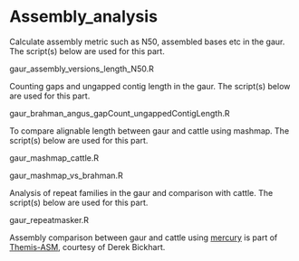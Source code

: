 # Assembly_analysis
Calculate assembly metric such as N50, assembled bases etc in the gaur. The script(s) below are used for this part.

gaur_assembly_versions_length_N50.R

Counting gaps and ungapped contig length in the gaur. The script(s) below are used for this part.

gaur_brahman_angus_gapCount_ungappedContigLength.R

To compare alignable length between gaur and cattle using mashmap. The script(s) below are used for this part.

gaur_mashmap_cattle.R

gaur_mashmap_vs_brahman.R

Analysis of repeat families in the gaur and comparison with cattle. The script(s) below are used for this part.

gaur_repeatmasker.R

Assembly comparison between gaur and cattle using [mercury](https://genomebiology.biomedcentral.com/articles/10.1186/s13059-020-02134-9) is part of [Themis-ASM](https://github.com/njdbickhart/Themis-ASM), courtesy of Derek Bickhart.

